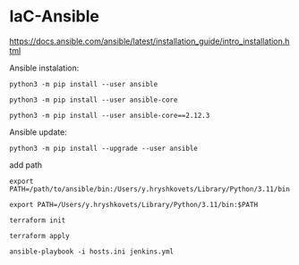 # IaC-Ansible

https://docs.ansible.com/ansible/latest/installation_guide/intro_installation.html


Ansible instalation:
```
python3 -m pip install --user ansible
```

```
python3 -m pip install --user ansible-core
```

```
python3 -m pip install --user ansible-core==2.12.3
```
Ansible update:
```
python3 -m pip install --upgrade --user ansible
```

add path 
```
export PATH=/path/to/ansible/bin:/Users/y.hryshkovets/Library/Python/3.11/bin
```
```
export PATH=/Users/y.hryshkovets/Library/Python/3.11/bin:$PATH
```

```
terraform init
```

```
terraform apply
```

```
ansible-playbook -i hosts.ini jenkins.yml
```

